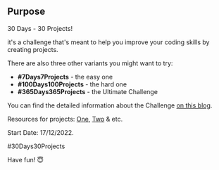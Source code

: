 ## Purpose

30 Days - 30 Projects!

it's a challenge that's meant to help you improve your coding skills by creating projects.

There are also three other variants you might want to try:
- **#7Days7Projects** - the easy one
- **#100Days100Projects** - the hard one
- **#365Days365Projects** - the Ultimate Challenge

You can find the detailed information about the Challenge [on this blog](https://florin-pop.com/blog/2019/09/100-days-100-projects).

Resources for projects: [One](https://florin-pop.com/blog/2019/09/100-days-100-projects), [Two](https://github.com/MohammedHamzaMalik/100-Days-of-JavaScript-Code) & etc.

Start Date: 17/12/2022.

#30Days30Projects

Have fun! :innocent:
